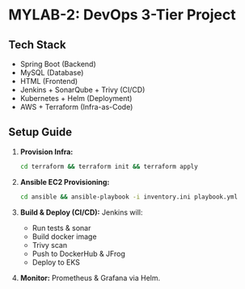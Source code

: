 # MYLAB-2: DevOps 3-Tier Project

## Tech Stack
- Spring Boot (Backend)
- MySQL (Database)
- HTML (Frontend)
- Jenkins + SonarQube + Trivy (CI/CD)
- Kubernetes + Helm (Deployment)
- AWS + Terraform (Infra-as-Code)

## Setup Guide
1. **Provision Infra:**
   ```bash
   cd terraform && terraform init && terraform apply
   ```
2. **Ansible EC2 Provisioning:**
   ```bash
   cd ansible && ansible-playbook -i inventory.ini playbook.yml
   ```
3. **Build & Deploy (CI/CD):**
   Jenkins will:
   - Run tests & sonar
   - Build docker image
   - Trivy scan
   - Push to DockerHub & JFrog
   - Deploy to EKS

4. **Monitor:**
   Prometheus & Grafana via Helm.